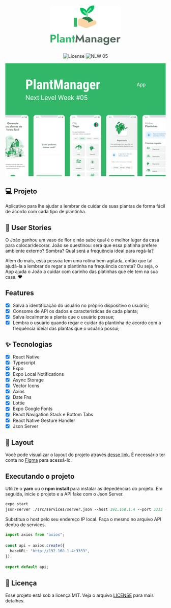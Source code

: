 <h1 align="center">
  <img alt="Plant Manager" title="Plant Manager" src="logo.png" />
</h1>

<p align="center">
  <img alt="License" src="https://img.shields.io/static/v1?label=license&message=MIT&color=32B768&labelColor=000000">

 <img src="https://img.shields.io/static/v1?label=NLW&message=05&color=32B768&labelColor=000000" alt="NLW 05" />
</p>

![cover](capa.png?style=flat)

## 💻 Projeto

Aplicativo para lhe ajudar a lembrar de cuidar de suas plantas de forma fácil de acordo com cada tipo de plantinha.

## 👥 User Stories

O João ganhou um vaso de flor e não sabe qual é o melhor lugar da casa para colocar/decorar.
João se questinou: será que essa platinha prefere ambiente externo? Sombra? Qual será a frequência ideal para regá-la?

Além do mais, essa pessoa tem uma rotina bem agitada, então que tal ajudá-la a lembrar de regar a plantinha na frequência correta?
Ou seja, o App ajuda o João a cuidar com carinho das platinhas que ele tem na sua casa. :heart:

## Features

- [x] Salva a identificação do usuário no próprio dispositivo o usuário;
- [x] Consome de API os dados e características de cada planta;
- [x] Salva localmente a planta que o usuário possue;
- [x] Lembra o usuário quando regar e cuidar da plantinha de acordo com a frequência ideial das plantas que o usuário possui;

## ✨ Tecnologias

- [x] React Native
- [x] Typescript
- [x] Expo
- [x] Expo Local Notifications
- [x] Async Storage
- [x] Vector Icons
- [x] Axios
- [x] Date Fns
- [x] Lottie
- [x] Expo Google Fonts
- [x] React Navigation Stack e Bottom Tabs
- [x] React Native Gesture Handler
- [x] Json Server

## 🔖 Layout

Você pode visualizar o layout do projeto através [desse link](https://www.figma.com/file/IhQRtrOZdu3TrvkPYREzOy/PlantManager/duplicate). É necessário ter conta no [Figma](http://figma.com/) para acessá-lo.

## Executando o projeto

Utilize o **yarn** ou o **npm install** para instalar as depedências do projeto.
Em seguida, inicie o projeto e a API fake com o Json Server.

```cl
expo start
json-server ./src/services/server.json --host 192.168.1.4 --port 3333 --delay 700
```

Substitua o host pelo seu endereço IP local. Faça o mesmo no arquivo API dentro de services.

```ts
import axios from "axios";

const api = axios.create({
  baseURL: "http://192.168.1.4:3333",
});

export default api;
```

## 📄 Licença

Esse projeto está sob a licença MIT. Veja o arquivo [LICENSE](LICENSE.md) para mais detalhes.
